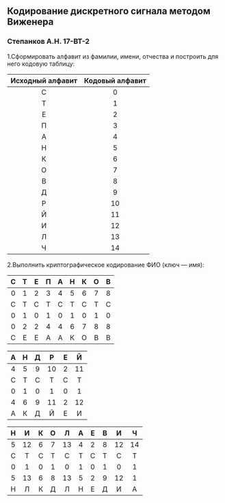 ## Кодирование дискретного сигнала методом Виженера
### Степанков А.Н. 17-ВТ-2

1.Сформировать алфавит из фамилии, имени, отчества и построить для него кодовую таблицу:

| Исходный алфавит | Кодовый алфавит |
|:----------------:|:---------------:|
|         C        |        0        |
|         Т        |        1        |
|         Е        |        2        |
|         П        |        3        |
|         А        |        4        |
|         Н        |        5        |
|         К        |        6        |
|         О        |        7        |
|         В        |        8        |
|         Д        |        9        |
|         Р        |        10       |
|         Й        |        11       |
|         И        |        12       |
|         Л        |        13       |
|         Ч        |        14       |

2.Выполнить криптографическое кодирование ФИО (ключ — имя):

|   C   |   Т   |   Е   |   П   |   А   |   Н   |   К   |   О   |   В   |
|:-----:|:-----:|:-----:|:-----:|:-----:|:-----:|:-----:|:-----:|:-----:|
|   0   |   1   |   2   |   3   |   4   |   5   |   6   |   7   |   8   |
|   C   |   Т   |   C   |   Т   |   C   |   Т   |   C   |   Т   |   C   |
|   0   |   1   |   0   |   1   |   0   |   1   |   0   |   1   |   0   |
|   0   |   2   |   2   |   4   |   4   |   6   |   7   |   8   |   8   |
|   С   |   Е   |   Е   |   А   |   А   |   К   |   О   |   В   |   В   |

|   А   |   Н   |   Д   |   Р   |   Е   |   Й   |
|:-----:|:-----:|:-----:|:-----:|:-----:|:-----:|
|   4   |   5   |   9   |   10  |   2   |   11  |
|   C   |   Т   |   С   |   Т   |   С   |   Т   |
|   0   |   1   |   0   |   1   |   0   |   1   |
|   4   |   6   |   9   |   11  |   2   |   12  |
|   А   |   К   |   Д   |   Й   |   Е   |   И   |

|   Н   |   И   |   К   |   О   |   Л   |   А   |   Е   |   В   |   И   |   Ч   |
|:-----:|:-----:|:-----:|:-----:|:-----:|:-----:|:-----:|:-----:|:-----:|:-----:|
|   5   |   12  |   6   |   7   |   13  |   4   |   2   |   8   |   12  |   14  |
|   С   |   Т   |   С   |   Т   |   С   |   Т   |   С   |   Т   |   С   |   Т   |
|   0   |   1   |   0   |   1   |   0   |   1   |   0   |   1   |   0   |   1   |
|   5   |   13  |   6   |   8   |   13  |   5   |   2   |   9   |   12  |   1   |
|   Н   |   Л   |   К   |   Д   |   Л   |   Н   |   Е   |   Д   |   И   |   А   |